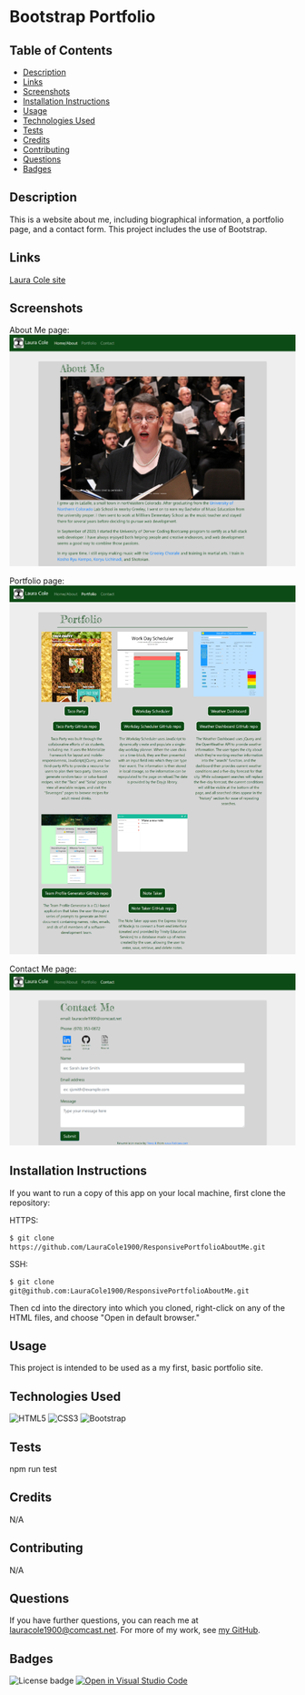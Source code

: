 # Bootstrap Portfolio

## Table of Contents

* [Description](#description)
* [Links](#links)
* [Screenshots](#screenshots)
* [Installation Instructions](#installation-instructions)
* [Usage](#usage)
* [Technologies Used](#technologies-used)
* [Tests](#tests)
* [Credits](#credits)
* [Contributing](#contributing)
* [Questions](#questions)
* [Badges](#badges)

## Description

This is a website about me, including biographical information, a portfolio page, and a contact form. This project includes the use of Bootstrap.

## Links

[Laura Cole site](https://lauracole1900.github.io/ResponsivePortfolioAboutMe/)

## Screenshots

About Me page:
![AboutMe screencap](./assets/about-me-page-screencap.png)

Portfolio page:
![Portfolio screencap](./assets/portfolio-page-screencap.png)

Contact Me page:
![Contact screencap](./assets/contact-page-screencap.png)

## Installation Instructions

If you want to run a copy of this app on your local machine, first clone the repository:

HTTPS:
```
$ git clone https://github.com/LauraCole1900/ResponsivePortfolioAboutMe.git
```

SSH:
```
$ git clone git@github.com:LauraCole1900/ResponsivePortfolioAboutMe.git
```

Then cd into the directory into which you cloned, right-click on any of the HTML files, and choose "Open in default browser."

## Usage

This project is intended to be used as a my first, basic portfolio site.

## Technologies Used

![HTML5](https://img.shields.io/badge/built%20with-HTML5-f06529) ![CSS3](https://img.shields.io/badge/built%20with-CSS3-2965f1) ![Bootstrap](https://img.shields.io/badge/built%20with-Bootstrap-563d7c)

## Tests

npm run test

## Credits

N/A

## Contributing

N/A

## Questions

If you have further questions, you can reach me at lauracole1900@comcast.net. For more of my work, see [my GitHub](https://github.com/LauraCole1900).

## Badges

![License badge](https://img.shields.io/badge/license-MIT-0d4b16) [![Open in Visual Studio Code](https://open.vscode.dev/badges/open-in-vscode.svg)](https://open.vscode.dev/LauraCole1900/ResponsivePortfolioAboutMe)